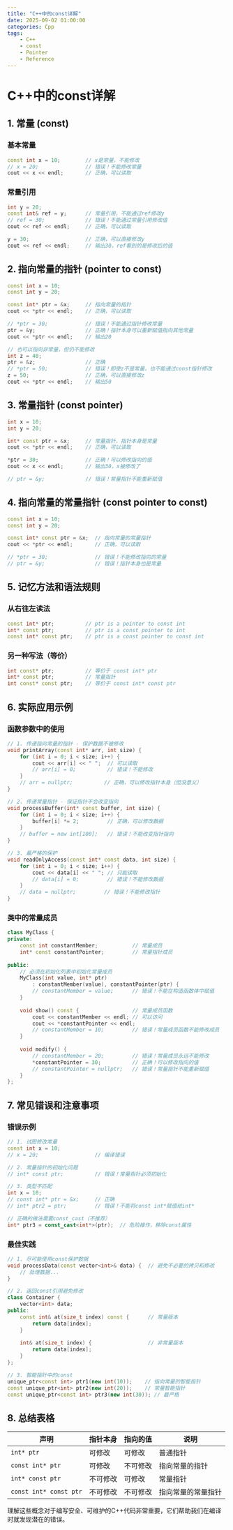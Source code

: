 ```yaml
---
title: "C++中的const详解"
date: 2025-09-02 01:00:00
categories: Cpp
tags:
    - C++
    - const
    - Pointer
    - Reference
---
```


# C++中的const详解
## 1. 常量 (const)

### 基本常量
```cpp
const int x = 10;        // x是常量，不能修改
// x = 20;               // 错误！不能修改常量
cout << x << endl;       // 正确，可以读取
```

### 常量引用
```cpp
int y = 20;
const int& ref = y;      // 常量引用，不能通过ref修改y
// ref = 30;             // 错误！不能通过常量引用修改值
cout << ref << endl;     // 正确，可以读取

y = 30;                  // 正确，可以直接修改y
cout << ref << endl;     // 输出30，ref看到的是修改后的值
```

## 2. 指向常量的指针 (pointer to const)

```cpp
const int x = 10;
const int y = 20;

const int* ptr = &x;     // 指向常量的指针
cout << *ptr << endl;    // 正确，可以读取

// *ptr = 30;            // 错误！不能通过指针修改常量
ptr = &y;                // 正确！指针本身可以重新赋值指向其他常量
cout << *ptr << endl;    // 输出20

// 也可以指向非常量，但仍不能修改
int z = 40;
ptr = &z;                // 正确
// *ptr = 50;            // 错误！即使z不是常量，也不能通过const指针修改
z = 50;                  // 正确，可以直接修改z
cout << *ptr << endl;    // 输出50
```

## 3. 常量指针 (const pointer)

```cpp
int x = 10;
int y = 20;

int* const ptr = &x;     // 常量指针，指针本身是常量
cout << *ptr << endl;    // 正确，可以读取

*ptr = 30;               // 正确！可以修改指向的值
cout << x << endl;       // 输出30，x被修改了

// ptr = &y;             // 错误！常量指针不能重新赋值
```

## 4. 指向常量的常量指针 (const pointer to const)

```cpp
const int x = 10;
const int y = 20;

const int* const ptr = &x;  // 指向常量的常量指针
cout << *ptr << endl;       // 正确，可以读取

// *ptr = 30;               // 错误！不能修改指向的常量
// ptr = &y;                // 错误！指针本身也是常量
```

## 5. 记忆方法和语法规则

### 从右往左读法
```cpp
const int* ptr;          // ptr is a pointer to const int
int* const ptr;          // ptr is a const pointer to int  
const int* const ptr;    // ptr is a const pointer to const int
```

### 另一种写法（等价）
```cpp
int const* ptr;          // 等价于 const int* ptr
int* const ptr;          // 常量指针
int const* const ptr;    // 等价于 const int* const ptr
```

## 6. 实际应用示例

### 函数参数中的使用
```cpp
// 1. 传递指向常量的指针 - 保护数据不被修改
void printArray(const int* arr, int size) {
    for (int i = 0; i < size; i++) {
        cout << arr[i] << " ";  // 可以读取
        // arr[i] = 0;          // 错误！不能修改
    }
    // arr = nullptr;          // 正确，可以修改指针本身（但没意义）
}

// 2. 传递常量指针 - 保证指针不会改变指向
void processBuffer(int* const buffer, int size) {
    for (int i = 0; i < size; i++) {
        buffer[i] *= 2;         // 正确，可以修改数据
    }
    // buffer = new int[100];   // 错误！不能改变指针指向
}

// 3. 最严格的保护
void readOnlyAccess(const int* const data, int size) {
    for (int i = 0; i < size; i++) {
        cout << data[i] << " "; // 只能读取
        // data[i] = 0;         // 错误！不能修改数据
    }
    // data = nullptr;         // 错误！不能修改指针
}
```

### 类中的常量成员
```cpp
class MyClass {
private:
    const int constantMember;           // 常量成员
    int* const constantPointer;         // 常量指针成员
    
public:
    // 必须在初始化列表中初始化常量成员
    MyClass(int value, int* ptr) 
        : constantMember(value), constantPointer(ptr) {
        // constantMember = value;      // 错误！不能在构造函数体中赋值
    }
    
    void show() const {                 // 常量成员函数
        cout << constantMember << endl; // 可以访问
        cout << *constantPointer << endl;
        // constantMember = 10;         // 错误！常量成员函数不能修改成员
    }
    
    void modify() {
        // constantMember = 20;         // 错误！常量成员永远不能修改
        *constantPointer = 30;          // 正确！可以修改指向的值
        // constantPointer = nullptr;   // 错误！常量指针不能重新赋值
    }
};
```

## 7. 常见错误和注意事项

### 错误示例
```cpp
// 1. 试图修改常量
const int x = 10;
// x = 20;                  // 编译错误

// 2. 常量指针的初始化问题
// int* const ptr;          // 错误！常量指针必须初始化

// 3. 类型不匹配
int x = 10;
// const int* ptr = &x;     // 正确
// int* ptr2 = ptr;         // 错误！不能将const int*赋值给int*

// 正确的做法需要const_cast（不推荐）
int* ptr3 = const_cast<int*>(ptr);  // 危险操作，移除const属性
```

### 最佳实践
```cpp
// 1. 尽可能使用const保护数据
void processData(const vector<int>& data) {  // 避免不必要的拷贝和修改
    // 处理数据...
}

// 2. 返回const引用避免修改
class Container {
    vector<int> data;
public:
    const int& at(size_t index) const {      // 常量版本
        return data[index];
    }
    
    int& at(size_t index) {                  // 非常量版本
        return data[index];
    }
};

// 3. 智能指针中的const
unique_ptr<const int> ptr1(new int(10));    // 指向常量的智能指针
const unique_ptr<int> ptr2(new int(20));    // 常量智能指针
const unique_ptr<const int> ptr3(new int(30)); // 最严格
```

## 8. 总结表格

| 声明 | 指针本身 | 指向的值 | 说明 |
|------|----------|----------|------|
| `int* ptr` | 可修改 | 可修改 | 普通指针 |
| `const int* ptr` | 可修改 | 不可修改 | 指向常量的指针 |
| `int* const ptr` | 不可修改 | 可修改 | 常量指针 |
| `const int* const ptr` | 不可修改 | 不可修改 | 指向常量的常量指针 |

理解这些概念对于编写安全、可维护的C++代码非常重要，它们帮助我们在编译时就发现潜在的错误。